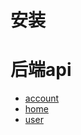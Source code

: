 # 安装
# 后端api
- [account](https://github.com/faker-DemoKing/devops/blob/master/docs/api/account.md)
- [home](https://github.com/faker-DemoKing/devops/blob/master/docs/api/home.md)
- [user](https://github.com/faker-DemoKing/devops/blob/master/docs/api/user.md)